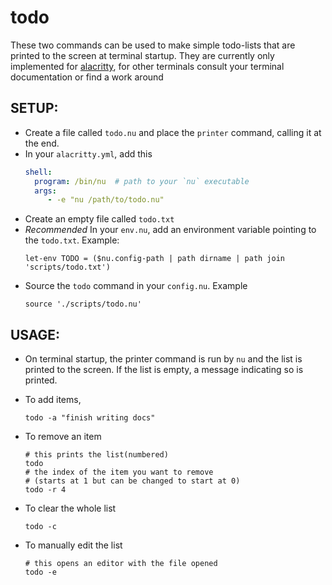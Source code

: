 # todo

These two commands can be used to make simple todo-lists that
are printed to the screen at terminal startup. They are currently
only implemented for [alacritty], for other terminals consult
your terminal documentation or find a work around

## SETUP: 
- Create a file called `todo.nu` and place the `printer` command,
  calling it at the end.
- In your `alacritty.yml`, add this
  ```yml
  shell:
    program: /bin/nu  # path to your `nu` executable
    args:
       - -e "nu /path/to/todo.nu"
  ```
- Create an empty file called `todo.txt`
- *Recommended*
  In your `env.nu`, add an environment variable pointing to the `todo.txt`. Example:
  ```nu
  let-env TODO = ($nu.config-path | path dirname | path join 'scripts/todo.txt')
  ```
- Source the `todo` command in your `config.nu`. Example
  ```nu
  source './scripts/todo.nu'
  ```
## USAGE:
- On terminal startup, the printer command is run by `nu` and the
  list is printed to the screen. If the list is empty, a message
  indicating so is printed.

- To add items, 
  ```nu
  todo -a "finish writing docs"
  ```

- To remove an item
  ```nu 
  # this prints the list(numbered)
  todo
  # the index of the item you want to remove 
  # (starts at 1 but can be changed to start at 0)
  todo -r 4
  ```

- To clear the whole list
  ```nu
  todo -c
  ```

- To manually edit the list
  ```
  # this opens an editor with the file opened
  todo -e
  ```


[alacritty]: github.com/alacritty/alacritty
